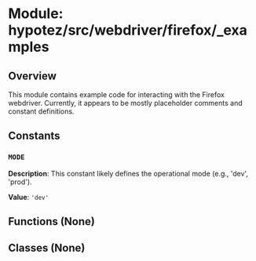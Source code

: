 # Module: hypotez/src/webdriver/firefox/_examples

## Overview

This module contains example code for interacting with the Firefox webdriver.  Currently, it appears to be mostly placeholder comments and constant definitions.


## Constants

### `MODE`

**Description**: This constant likely defines the operational mode (e.g., 'dev', 'prod').

**Value**:  `'dev'`


## Functions (None)

## Classes (None)